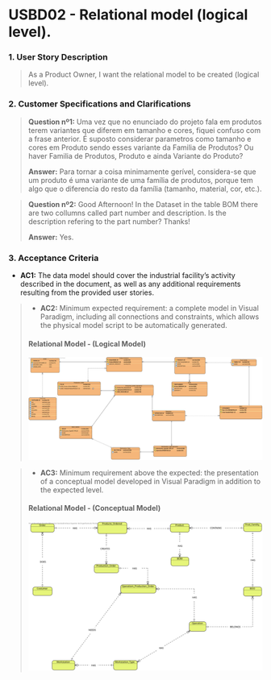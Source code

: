 # USBD02 - Relational model (logical level).

### 1. User Story Description

> As a Product Owner, I want the relational model to be created (logical level).


### 2. Customer Specifications and Clarifications

> **Question nº1:** Uma vez que no enunciado do projeto fala em produtos terem variantes que diferem em tamanho e cores, fiquei confuso com a frase anterior. É suposto considerar parametros como tamanho e cores em Produto sendo esses variante da Familia de Produtos? Ou haver Familia de Produtos, Produto e ainda Variante do Produto?
>
> **Answer:** Para tornar a coisa minimamente gerível, considera-se que um produto é uma variante de uma família de produtos, porque tem algo que o diferencia do resto da família (tamanho, material, cor, etc.).

> **Question nº2:** Good Afternoon! In the Dataset in the table BOM there are two collumns called part number and description. Is the description refering to the part number? Thanks!
>
> **Answer:** Yes.



### 3. Acceptance Criteria

* **AC1:** The data model should cover the industrial facility’s activity described in the
  document, as well as any additional requirements resulting from the provided
  user stories.

>* **AC2:** Minimum expected requirement: a complete model in Visual Paradigm, including all connections and constraints, which allows the physical model
   script to be automatically generated.
>#### Relational Model - (Logical Model)
>![System Sequence Diagram - Alternative One](svg/USBD02-relational-model.svg)


>* **AC3:** Minimum requirement above the expected: the presentation of a conceptual
   model developed in Visual Paradigm in addition to the expected level.
>#### Relational Model - (Conceptual Model)
>![System Sequence Diagram - Alternative One](svg/USBD02-conceptual-model.svg)


